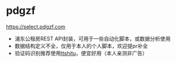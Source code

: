 # pdgzf
https://select.pdgzf.com  
- 浦东公租房REST API封装，可用于一些自动化脚本，或数据分析使用
- 数据结构定义不全，仅用于本人的个人脚本，欢迎提pr补全
- 验证码识别推荐使用[ttshitu](http://www.ttshitu.com/)，便宜好用（本人亲测非广告）
